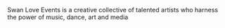 Swan Love Events is a creative collective of talented artists who harness the power of music, dance, art and media
